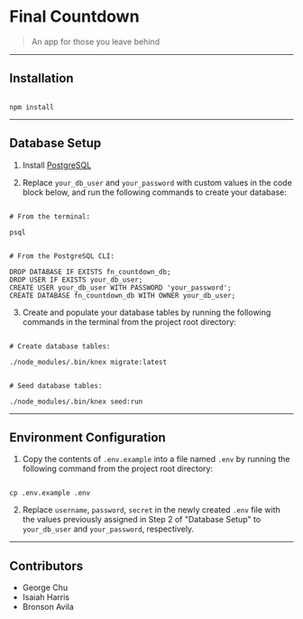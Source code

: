 # Final Countdown
> An app for those you leave behind

___

## Installation

```

npm install

```

___

## Database Setup
1. Install [PostgreSQL](https://www.postgresql.org/download/)

2. Replace ```your_db_user``` and ```your_password``` with custom values in the code block below, and run the following commands to create your database:

```

# From the terminal:

psql


# From the PostgreSQL CLI:

DROP DATABASE IF EXISTS fn_countdown_db;
DROP USER IF EXISTS your_db_user;
CREATE USER your_db_user WITH PASSWORD 'your_password';
CREATE DATABASE fn_countdown_db WITH OWNER your_db_user;

```

3. Create and populate your database tables by running the following commands in the terminal from the project root directory:

```

# Create database tables:

./node_modules/.bin/knex migrate:latest


# Seed database tables:

./node_modules/.bin/knex seed:run

```

___

## Environment Configuration

1. Copy the contents of ```.env.example``` into a file named ```.env``` by running the following command from the project root directory:

```

cp .env.example .env

```

2. Replace ```username```, ```password```, ```secret``` in the newly created ```.env``` file with the values  previously assigned in Step 2 of "Database Setup" to ```your_db_user``` and ```your_password```, respectively.

___

## Contributors

* George Chu
* Isaiah Harris
* Bronson Avila
